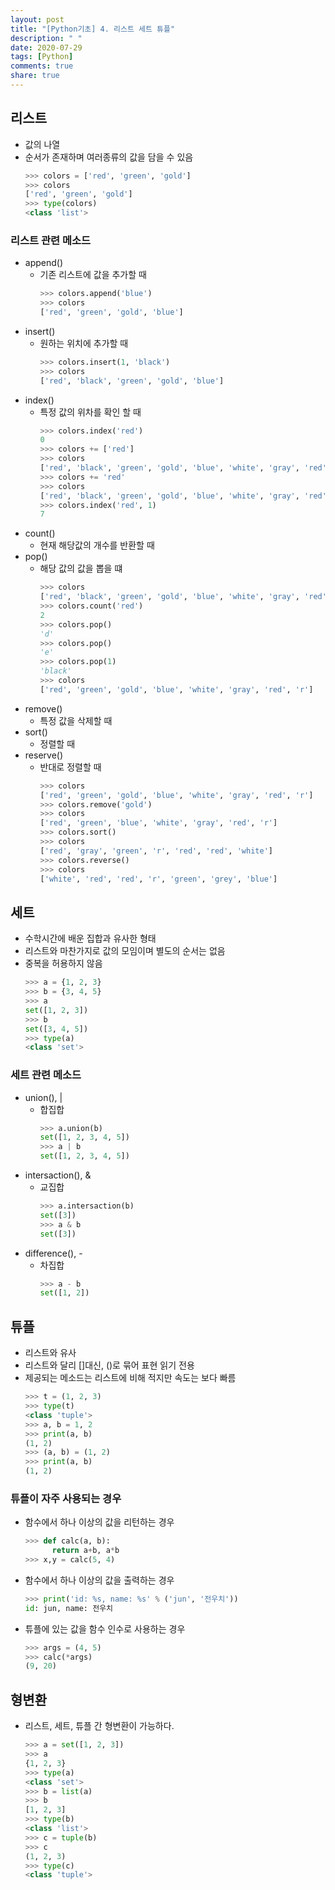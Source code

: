 ```yaml
---
layout: post
title: "[Python기초] 4. 리스트 세트 튜플"
description: " "
date: 2020-07-29
tags: [Python]
comments: true
share: true
---
```


## 리스트
  - 값의 나열
  - 순서가 존재하며 여러종류의 값을 담을 수 있음
    ```python
    >>> colors = ['red', 'green', 'gold']
    >>> colors
    ['red', 'green', 'gold']
    >>> type(colors)
    <class 'list'>
    ```

### 리스트 관련 메소드
  - append()
    - 기존 리스트에 값을 추가할 때
      ```python
      >>> colors.append('blue')
      >>> colors
      ['red', 'green', 'gold', 'blue']
      ```
  - insert()
    - 원하는 위치에 추가할 때
      ```python
      >>> colors.insert(1, 'black')
      >>> colors
      ['red', 'black', 'green', 'gold', 'blue']
      ```
  - index()
    - 특정 값의 위차를 확인 할 때
      ```python
      >>> colors.index('red')
      0
      >>> colors += ['red']
      >>> colors
      ['red', 'black', 'green', 'gold', 'blue', 'white', 'gray', 'red']
      >>> colors += 'red'
      >>> colors
      ['red', 'black', 'green', 'gold', 'blue', 'white', 'gray', 'red', 'r', 'e', 'd']
      >>> colors.index('red', 1)
      7
      ```
  - count()
    - 현재 해당값의 개수를 반환할 때
  - pop()
    - 해당 값의 값을 뽑을 떄
      ```python
      >>> colors
      ['red', 'black', 'green', 'gold', 'blue', 'white', 'gray', 'red', 'r', 'e', 'd']
      >>> colors.count('red')
      2
      >>> colors.pop()
      'd'
      >>> colors.pop()
      'e'
      >>> colors.pop(1)
      'black'
      >>> colors
      ['red', 'green', 'gold', 'blue', 'white', 'gray', 'red', 'r']
      ```
  - remove()
    - 특정 값을 삭제할 때
  - sort()
    - 정렬할 때
  - reserve()
    - 반대로 정렬할 때
      ```python
      >>> colors
      ['red', 'green', 'gold', 'blue', 'white', 'gray', 'red', 'r']
      >>> colors.remove('gold')
      >>> colors
      ['red', 'green', 'blue', 'white', 'gray', 'red', 'r']
      >>> colors.sort()
      >>> colors
      ['red', 'gray', 'green', 'r', 'red', 'red', 'white']
      >>> colors.reverse()
      >>> colors
      ['white', 'red', 'red', 'r', 'green', 'grey', 'blue']
      ```

## 세트
  - 수학시간에 배운 집합과 유사한 형태
  - 리스트와 마찬가지로 값의 모임이며 별도의 순서는 없음
  - 중복을 허용하지 않음
    ```python
    >>> a = {1, 2, 3}
    >>> b = {3, 4, 5}
    >>> a
    set([1, 2, 3])
    >>> b
    set([3, 4, 5])
    >>> type(a)
    <class 'set'>
    ```
  
### 세트 관련 메소드
  - union(), |
    - 합집합
      ```python
      >>> a.union(b)
      set([1, 2, 3, 4, 5])
      >>> a | b
      set([1, 2, 3, 4, 5])
      ```
  - intersaction(), &
    - 교집합
      ```python
      >>> a.intersaction(b)
      set([3])
      >>> a & b
      set([3])
      ```
  - difference(), -
    - 차집합
      ```python
      >>> a - b
      set([1, 2])
      ```

## 튜플
  - 리스트와 유사
  - 리스트와 달리 []대신, ()로 묶어 표현 읽기 전용
  - 제공되는 메소드는 리스트에 비해 적지만 속도는 보다 빠름
    ```python
    >>> t = (1, 2, 3)
    >>> type(t)
    <class 'tuple'>
    >>> a, b = 1, 2
    >>> print(a, b)
    (1, 2)
    >>> (a, b) = (1, 2)
    >>> print(a, b)
    (1, 2)
    ```

### 튜플이 자주 사용되는 경우
  - 함수에서 하나 이상의 값을 리턴하는 경우
    ```python
    >>> def calc(a, b):
          return a+b, a*b
    >>> x,y = calc(5, 4)
    ```
  - 함수에서 하나 이상의 값을 출력하는 경우
    ```python
    >>> print('id: %s, name: %s' % ('jun', '전우치'))
    id: jun, name: 전우치
    ```
  - 튜플에 있는 값을 함수 인수로 사용하는 경우
    ```python
    >>> args = (4, 5)
    >>> calc(*args)
    (9, 20)
    ```

## 형변환
  - 리스트, 세트, 튜플 간 형변환이 가능하다.
    ```python
    >>> a = set([1, 2, 3])
    >>> a
    {1, 2, 3}
    >>> type(a)
    <class 'set'>
    >>> b = list(a)
    >>> b
    [1, 2, 3]
    >>> type(b)
    <class 'list'>
    >>> c = tuple(b)
    >>> c
    (1, 2, 3)
    >>> type(c)
    <class 'tuple'>
    ```